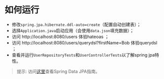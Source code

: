 # 如何运行

- 修改`spring.jpa.hibernate.ddl-auto=create`（配置自动创建表）；
- 选择`Application.java`启动应用（会使用`data.json`填充数据）；
- 访问 http://localhost:8080/users 体验hateoas ；
- 访问 http://localhost:8080/users/querydsl?firstName=Bob 体验querydsl ；
- 查看并运行`UserRepositoryTests`和`UserControllerTests`以了解spring jpa特性。

> 提示: 访问[这里](https://xiaojiac.github.io/hello-world/cookbook/spring-data-jpa.html)查看Spring Data
JPA指南。